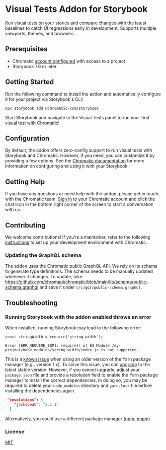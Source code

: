 # Visual Tests Addon for Storybook

Run visual tests on your stories and compare changes with the latest baselines to catch UI regressions early in development. Supports multiple viewports, themes, and browsers.

## Prerequisites

- Chromatic [account configured](https://www.chromatic.com/docs/setup#sign-up) with access to a project
- Storybook 7.6 or later

## Getting Started

Run the following command to install the addon and automatically configure it for your project via Storybook's CLI:

```shell
npx storybook add @chromatic-com/storybook
```

Start Storybook and navigate to the Visual Tests panel to run your first visual test with Chromatic!

## Configuration

By default, the addon offers zero-config support to run visual tests with Storybook and Chromatic. However, if you need, you can customize it by providing a few options. See the [Chromatic documentation](https://www.chromatic.com/docs/visual-tests-addon/) for more information on configuring and using it with your Storybook.

## Getting Help

If you have any questions or need help with the addon, please get in touch with the Chromatic team. [Sign in](https://www.chromatic.com/start) to your Chromatic account and click the chat icon in the bottom right corner of the screen to start a conversation with us.

## Contributing

We welcome contributions! If you're a maintainer, refer to the following [instructions](./Development.md) to set up your development environment with Chromatic.

### Updating the GraphQL schema

The addon uses the Chromatic public GraphQL API. We rely on its schema to generate type definitions. The schema needs to be manually updated whenever it changes.
To update, take https://github.com/chromaui/chromatic/blob/main/lib/schema/public-schema.graphql and save it under `src/gql/public-schema.graphql`.

## Troubleshooting

### Running Storybook with the addon enabled throws an error

When installed, running Storybook may lead to the following error:

```shell
const stringWidth = require('string-width');

Error [ERR_REQUIRE_ESM]: require() of ES Module /my-project/node_modules/string-width/index.js is not supported.
```

This is a [known issue](https://github.com/storybookjs/storybook/issues/22431#issuecomment-1630086092) when using an older version of the Yarn package manager (e.g., version 1.x). To solve this issue, you can [upgrade](https://yarnpkg.com/migration/guide) to the latest stable version. However, if you cannot upgrade, adjust your `package.json` file and provide a resolution field to enable the Yarn package manager to install the correct dependencies. In doing so, you may be required to delete your `node_modules` directory and `yarn.lock` file before installing the dependencies again.

```json
 "resolutions": {
    "jackspeak": "2.1.1"
  }
```

Alternatively, you could use a different package manager ([npm](https://www.npmjs.com/), [pnpm](https://pnpm.io/installation)).

### License

[MIT](https://github.com/storybookjs/addon-coverage/blob/main/LICENSE)
